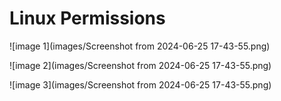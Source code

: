 # Linux Permissions

![image 1](images/Screenshot from 2024-06-25 17-43-55.png)

![image 2](images/Screenshot from 2024-06-25 17-43-55.png)

![image 3](images/Screenshot from 2024-06-25 17-43-55.png)
